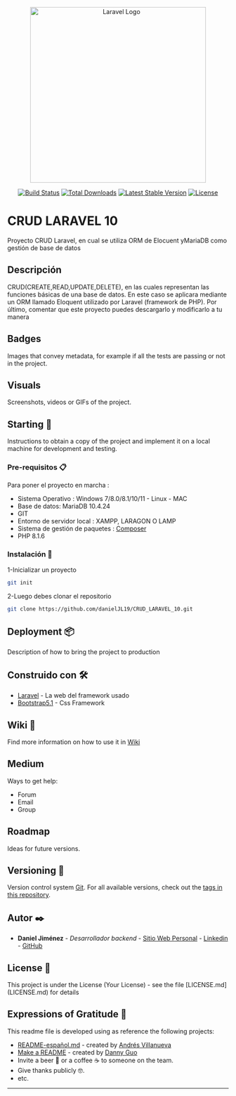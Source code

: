 <p align="center"><a href="https://laravel.com" target="_blank"><img src="https://raw.githubusercontent.com/laravel/art/master/logo-lockup/5%20SVG/2%20CMYK/1%20Full%20Color/laravel-logolockup-cmyk-red.svg" width="400" alt="Laravel Logo"></a></p>

<p align="center">
<a href="https://github.com/laravel/framework/actions"><img src="https://github.com/laravel/framework/workflows/tests/badge.svg" alt="Build Status"></a>
<a href="https://packagist.org/packages/laravel/framework"><img src="https://img.shields.io/packagist/dt/laravel/framework" alt="Total Downloads"></a>
<a href="https://packagist.org/packages/laravel/framework"><img src="https://img.shields.io/packagist/v/laravel/framework" alt="Latest Stable Version"></a>
<a href="https://packagist.org/packages/laravel/framework"><img src="https://img.shields.io/packagist/l/laravel/framework" alt="License"></a>
</p>

# CRUD LARAVEL 10

Proyecto CRUD Laravel, en cual se utiliza ORM de Elocuent yMariaDB como gestión de base de datos

## Descripción

<p>CRUD(CREATE,READ,UPDATE,DELETE), en las cuales representan las funciones básicas de una base de datos. En este caso se aplicara mediante un ORM llamado Eloquent utilizado por Laravel (framework de PHP). Por último, comentar que este proyecto puedes descargarlo y modificarlo a tu manera</p>

## Badges

Images that convey metadata, for example if all the tests are passing or not in the project.

## Visuals

Screenshots, videos or GIFs of the project.

## Starting 🚀

Instructions to obtain a copy of the project and implement it on a local machine for development and testing.

### Pre-requisitos 📋

Para poner el proyecto en marcha :

* Sistema Operativo : Windows 7/8.0/8.1/10/11 - Linux - MAC
* Base de datos: MariaDB 10.4.24
* GIT
* Entorno de servidor local : XAMPP, LARAGON O LAMP </br>
* Sistema de gestión de paquetes : [Composer](https://getcomposer.org/)
* PHP 8.1.6 
### Instalación 🔧

1-Inicializar un proyecto 

```bash
git init
```
2-Luego debes clonar el repositorio

```bash
git clone https://github.com/danielJL19/CRUD_LARAVEL_10.git
```


## Deployment 📦

Description of how to bring the project to production

## Construido con 🛠️
* [Laravel](https://laravel.com/) - La web del framework usado
* [Bootstrap5.1](https://getbootstrap.com/) - Css Framework

## Wiki 📖

Find more information on how to use it in [Wiki](https://github.com/your/project/wiki)

## Medium

Ways to get help:

* Forum
* Email
* Group

## Roadmap

Ideas for future versions.

## Versioning 📌

Version control system [Git](https://git-scm.com).
For all available versions, check out the [tags in this repository](https://github.com/tu/proyecto/tags).

## Autor ✒️

* **Daniel Jiménez** - *Desarrollador backend* - [Sitio Web Personal](https://danieljimenezl.netlify.app/) - [Linkedin](https://www.linkedin.com/in/danieljimenezjl19/) - [GitHub](https://github.com/danielJL19)


## License 📄

This project is under the License (Your License) - see the file [LICENSE.md] (LICENSE.md) for details

## Expressions of Gratitude 🎁

This readme file is developed using as reference the following projects:

* [README-español.md](https://gist.github.com/Villanuevand/6386899f70346d4580c723232524d35a) - created by [Andrés Villanueva](https://gist.github.com/Villanuevand)
* [Make a README](https://www.makeareadme.com) - created by [Danny Guo](https://github.com/dguo)
* Invite a beer 🍺 or a coffee ☕ to someone on the team.
* Give thanks publicly 🤓.
* etc.

---
